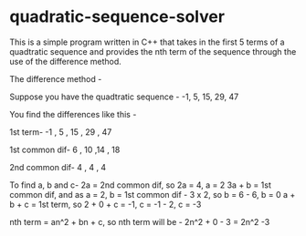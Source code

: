 # quadratic-sequence-solver
This is a simple program written in C++ that takes in the first 5 terms of a quadtratic sequence and provides the nth term of the sequence through the use of the difference method.

The difference method - 

Suppose you have the quadtratic sequence - -1, 5, 15, 29, 47

You find the differences like this - 

1st term-				 -1  , 5  , 15  , 29  , 47

1st common dif-     6  , 10   ,14  , 18

2nd common dif-       4   , 4 ,   4 

To find a, b and c-
2a = 2nd common dif, so 2a = 4, a = 2
3a + b = 1st common dif, and as a = 2, b = 1st common dif - 3 x 2, so b = 6 - 6, b = 0
a + b + c = 1st term, so 2 + 0 + c = -1, c = -1 - 2, c = -3

nth term = an^2 + bn + c, so nth term will be - 2n^2 + 0 - 3 = 2n^2 -3
